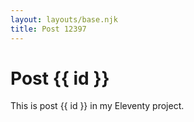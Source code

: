 ```yaml
---
layout: layouts/base.njk
title: Post 12397
---
```


# Post {{ id }}

This is post {{ id }} in my Eleventy project.
